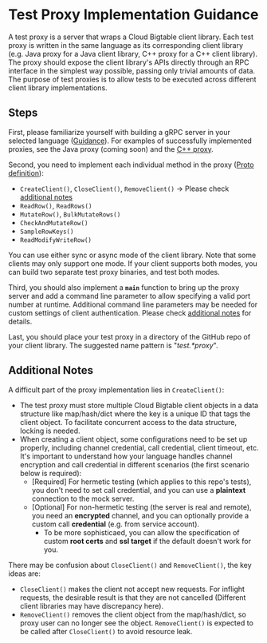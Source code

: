 # Test Proxy Implementation Guidance

A test proxy is a server that wraps a Cloud Bigtable client library.
Each test proxy is written in the same language as its corresponding client library
(e.g. Java proxy for a Java client library, C++ proxy for a C++ client library).
The proxy should expose the client library's APIs directly through
an RPC interface in the simplest way possible, passing only trivial amounts of data.
The purpose of test proxies is to allow tests to be executed across different client library implementations.

## Steps

First, please familiarize yourself with building a gRPC server in your selected language
([Guidance](https://grpc.io/docs/languages/)). For examples of successfully implemented proxies,
see the Java proxy (coming soon) and the
[C++ proxy](https://github.com/dbolduc/google-cloud-cpp/tree/cbt-test-proxy-dev/google/cloud/bigtable/cbt_test_proxy).

Second, you need to implement each individual method in the proxy
([Proto definition](https://github.com/googleapis/cloud-bigtable-clients-test/blob/main/testproxypb/v2_test_proxy.proto)):

*   `CreateClient()`, `CloseClient()`, `RemoveClient()` -> Please check
    [additional notes](#additional-notes)
*   `ReadRow()`, `ReadRows()`
*   `MutateRow()`, `BulkMutateRows()`
*   `CheckAndMutateRow()`
*   `SampleRowKeys()`
*   `ReadModifyWriteRow()`

You can use either sync or async mode of the client library. Note that some clients may only support one mode.
If your client supports both modes, you can build two separate test proxy binaries, and test both modes.

Third, you should also implement a **`main`** function to bring up the proxy
server and add a command line parameter to allow specifying a valid port number
at runtime. Additional command line parameters may be needed for custom settings
of client authentication. Please check [additional notes](#additional-notes) for
details.

Last, you should place your test proxy in a directory of the GitHub repo of your
client library. The suggested name pattern is \"*test.\*proxy*\".

## Additional Notes

A difficult part of the proxy implementation lies in `CreateClient()`:

*   The test proxy must store multiple Cloud Bigtable client objects in a data
    structure like map/hash/dict where the key is a unique ID that tags the
    client object. To facilitate concurrent access to the data structure,
    locking is needed.
*   When creating a client object, some configurations need to be set up
    properly, including channel credential, call credential, client timeout,
    etc. It's important to understand how your language handles channel
    encryption and call credential in different scenarios (the first scenario
    below is required):
    *   [Required] For hermetic testing (which applies to this repo's tests),
        you don't need to set call credential, and you can use a **plaintext**
        connection to the mock server.
    *   [Optional] For non-hermetic testing (the server is real and remote), you
        need an **encrypted** channel, and you can optionally provide a custom
        call **credential** (e.g. from service account).
        *   To be more sophisticaed, you can allow the specification of custom
            **root certs** and **ssl target** if the default doesn't work for
            you.

There may be confusion about `CloseClient()` and `RemoveClient()`, the key ideas
are:

*   `CloseClient()` makes the client not accept new requests. For inflight
    requests, the desirable result is that they are not cancelled (Different
    client libraries may have discrepancy here).
*   `RemoveClient()` removes the client object from the map/hash/dict, so proxy
    user can no longer see the object. `RemoveClient()` is expected to be called
    after `CloseClient()` to avoid resource leak.
